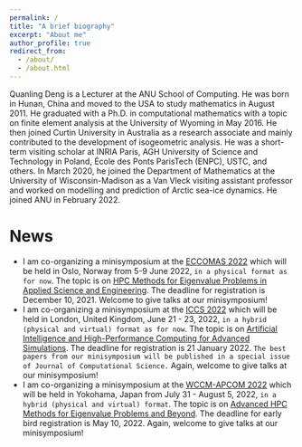 ```yaml
---
permalink: /
title: "A brief biography"
excerpt: "About me"
author_profile: true
redirect_from: 
  - /about/
  - /about.html
---
```

Quanling Deng is a Lecturer at the ANU School of Computing. He was born in Hunan, China and moved to the USA to study mathematics in August 2011. He graduated with a Ph.D. in computational mathematics with a topic on finite element analysis at the University of Wyoming in May 2016. He then joined Curtin University in Australia as a research associate and mainly contributed to the development of isogeometric analysis. He was a short-term visiting scholar at INRIA Paris, AGH University of Science and Technology in Poland, École des Ponts ParisTech (ENPC), USTC, and others. In March 2020, he joined the Department of Mathematics at the University of Wisconsin-Madison as a Van Vleck visiting assistant professor and worked on modelling and prediction of Arctic sea-ice dynamics. He joined ANU in February 2022.

# News
* I am co-organizing a minisymposium at the [ECCOMAS 2022](http://www.eccomas2022.org/frontal/default.asp) which will be held in Oslo, Norway from 5-9 June 2022, ````in a physical format as for now````. The topic is on [HPC Methods for Eigenvalue Problems in Applied Science and Engineering](http://www.eccomas2022.org/frontal/MSList2.asp). The deadline for registration is December 10, 2021. Welcome to give talks at our minisymposium! 
* I am co-organizing a minisymposium at the [ICCS 2022](https://www.iccs-meeting.org/iccs2022/) which will be held in London, United Kingdom, June 21 - 23, 2022, ````in a hybrid (physical and virtual) format as for now````. The topic is on [Artificial Intelligence and High-Performance Computing for Advanced Simulations](https://home.agh.edu.pl/~iacs/). The deadline for registration is 21 January 2022. ````The best papers from our minisymposium will be published in a special issue of Journal of Computational Science.```` Again, welcome to give talks at our minisymposium! 
* I am co-organizing a minisymposium at the [WCCM-APCOM 2022](https://www.wccm2022.org/) which will be held in Yokohama, Japan from July 31 - August 5, 2022, ````in a hybrid (physical and virtual) format````. The topic is on [Advanced HPC Methods for Eigenvalue Problems and Beyond](https://www.wccm2022.org/minisymposia1403.html). The deadline for early bird registration is May 10, 2022. Again, welcome to give talks at our minisymposium! 
